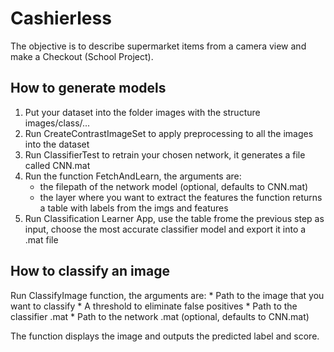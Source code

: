 # Cashierless
The objective is to describe supermarket items from a camera view and make a Checkout (School Project).

## How to generate models

1. Put your dataset into the folder images with the structure images/class/...
2. Run CreateContrastImageSet to apply preprocessing to all the images into 
    the dataset
3. Run ClassifierTest to retrain your chosen network, it generates a file 
    called CNN.mat
4. Run the function FetchAndLearn, the arguments are:
    * the filepath of the network model (optional, defaults to CNN.mat)
    * the layer where you want to extract the features
    the function returns a table with labels from the imgs and features
5. Run Classification Learner App, use the table frome the previous step as
    input, choose the most accurate classifier model and export it into a .mat
    file

## How to classify an image

Run ClassifyImage function, the arguments are:
    * Path to the image that you want to classify
    * A threshold to eliminate false positives 
    * Path to the classifier .mat
    * Path to the network .mat (optional, defaults to CNN.mat)

The function displays the image and outputs the predicted label and score.

